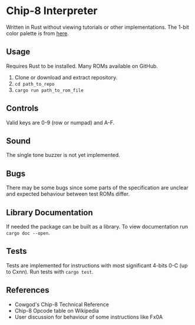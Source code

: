 # Chip-8 Interpreter

Written in Rust without viewing tutorials or other implementations.
The 1-bit color palette is from [here](https://lospec.com/palette-list/paperback-2).
## Usage
Requires Rust to be installed.
Many ROMs available on GitHub.

1. Clone or download and extract repository.
2. `cd path_to_repo`
3. `cargo run path_to_rom_file`

## Controls
Valid keys are 0-9 (row or numpad) and A-F.

## Sound
The single tone buzzer is not yet implemented.

## Bugs
There may be some bugs since some parts of the specification are unclear and expected behaviour between test ROMs differ.

## Library Documentation
If needed the package can be built as a library. To view documentation run `cargo doc --open`.

## Tests
Tests are implemented for instructions with most significant 4-bits 0-C (up to Cxnn). Run tests with `cargo test`.

## References
 - Cowgod's Chip-8 Technical Reference
 - Chip-8 Opcode table on Wikipedia
 - User discussion for behaviour of some instructions like Fx0A